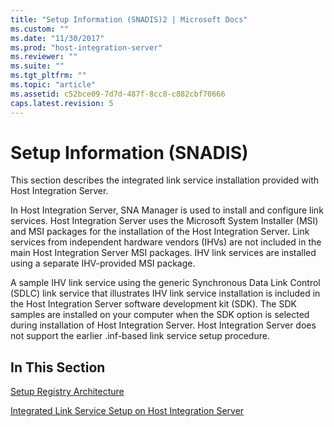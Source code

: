 ```yaml
---
title: "Setup Information (SNADIS)2 | Microsoft Docs"
ms.custom: ""
ms.date: "11/30/2017"
ms.prod: "host-integration-server"
ms.reviewer: ""
ms.suite: ""
ms.tgt_pltfrm: ""
ms.topic: "article"
ms.assetid: c52bce09-7d7d-487f-8cc8-c882cbf70666
caps.latest.revision: 5
---
```

# Setup Information (SNADIS)
This section describes the integrated link service installation provided with Host Integration Server.  
  
 In Host Integration Server, SNA Manager is used to install and configure link services. Host Integration Server uses the Microsoft System Installer (MSI) and MSI packages for the installation of the Host Integration Server. Link services from independent hardware vendors (IHVs) are not included in the main Host Integration Server MSI packages. IHV link services are installed using a separate IHV-provided MSI package.  
  
 A sample IHV link service using the generic Synchronous Data Link Control (SDLC) link service that illustrates IHV link service installation is included in the Host Integration Server software development kit (SDK). The SDK samples are installed on your computer when the SDK option is selected during installation of Host Integration Server. Host Integration Server does not support the earlier .inf-based link service setup procedure.  
  
## In This Section  
 [Setup Registry Architecture](../HIS2010/setup-registry-architecture1.md)  
  
 [Integrated Link Service Setup on Host Integration Server](../HIS2010/integrated-link-service-setup-on-host-integration-server1.md)